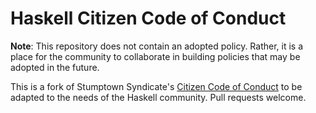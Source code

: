 # Haskell Citizen Code of Conduct

**Note**: This repository does not contain an adopted policy. Rather,
  it is a place for the community to collaborate in building policies
  that may be adopted in the future.

This is a fork of Stumptown Syndicate's
[Citizen Code of Conduct](http://citizencodeofconduct.org/) to be
adapted to the needs of the Haskell community. Pull requests welcome.
